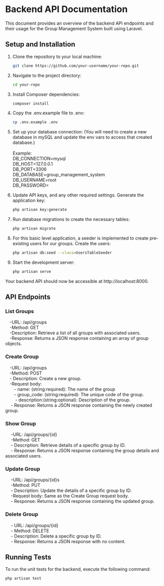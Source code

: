 # Backend API Documentation

This document provides an overview of the backend API endpoints and their usage for the Group Management System built using Laravel.


## Setup and Installation

1. Clone the repository to your local machine:

   ```bash
   git clone https://github.com/your-username/your-repo.git
2. Navigate to the project directory:

    ```bash
    cd your-repo

3. Install Composer dependencies:
    
    ```bash
    composer install
4. Copy the .env.example file to .env:
    ```bash
    cp .env.example .env
5. Set up your database connection: (You will need to create a new database in mySQL and update the env vars to access that created database.)    <br /><br />Example:
    <br />
DB_CONNECTION=mysql<br />
DB_HOST=127.0.0.1<br />
DB_PORT=3306<br />
DB_DATABASE=group_management_system<br />
DB_USERNAME=root<br />
DB_PASSWORD=<br />
6. Update API keys, and any other required settings.
Generate the application key:
    ```bash
    php artisan key:generate
6. Run database migrations to create the necessary tables:
     ```bash
    php artisan migrate
7. For this basic level application, a seeder is implemented to create pre-existing users for our groups. Create the users:
    ```bash
    php artisan db:seed --class=UsersTableSeeder
8. Start the development server:
    ```bash
    php artisan serve
Your backend API should now be accessible at http://localhost:8000.

## API Endpoints
### List Groups
&emsp;-URL: /api/groups<br />&emsp;-Method: GET<br />
&emsp;-Description: Retrieve a list of all groups with associated users.<br />
&emsp;-Response: Returns a JSON response containing an array of group objects.

### Create Group
&emsp;-URL: /api/groups<br />&emsp;-Method: POST<br />&emsp;-
Description:  Create a new group.<br />&emsp;-Request body:<br />&emsp;&emsp;- name: (string:required): The name of the group<br/>&emsp;&emsp;- group_code: (string:required): The unique code of the group. <br />&emsp;&emsp; - description:(string:optional): Description of the group.<br />
&emsp; - Response: Returns a JSON response containing the newly created group.

### Show Group
&emsp; -URL: /api/groups/{id}<br />&emsp; -Method: GET<br />&emsp; -
Description: Retrieve details of a specific group by ID.<br />&emsp; -
Response: Returns a JSON response containing the group details and associated users.

### Update Group
&emsp; -URL: /api/groups/{id}s<br />&emsp; -Method: PUT<br />&emsp; -
Description:   Update the details of a specific group by ID.<br />&emsp; -Request body: Same as the Create Group request body.<br />&emsp; -
Response: Returns a JSON response containing the updated group.

### Delete Group
&emsp; - URL: /api/groups/{id}<br />&emsp; - Method: DELETE<br />&emsp; -
Description: Delete a specific group by ID.<br />&emsp; -
Response: Returns a JSON response with no content.

## Running Tests

To run the unit tests for the backend, execute the following command:

    php artisan test

